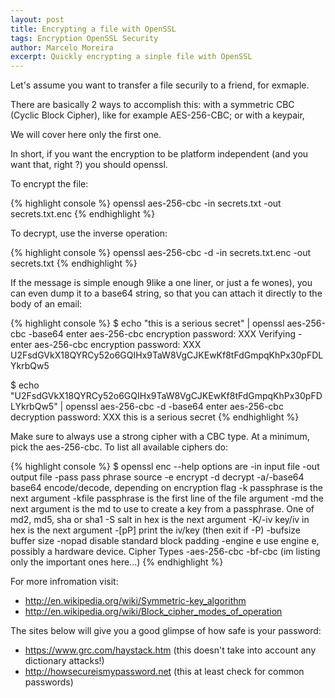 ```yaml
---
layout: post
title: Encrypting a file with OpenSSL
tags: Encryption OpenSSL Security
author: Marcelo Moreira
excerpt: Quickly encrypting a sinple file with OpenSSL
---
```


Let's assume you want to transfer a file securily to a friend, for exmaple.

There are basically 2 ways to accomplish this: with a symmetric CBC (Cyclic Block Cipher), like for example AES-256-CBC; or with a keypair, 

We will cover here only the first one.

In short, if you want the encryption to be platform independent (and you want that, right ?) you should openssl.

To encrypt the file:

{% highlight console %}
openssl aes-256-cbc -in secrets.txt -out secrets.txt.enc
{% endhighlight %}

To decrypt, use the inverse operation:

{% highlight console %}
openssl aes-256-cbc -d -in secrets.txt.enc -out secrets.txt
{% endhighlight %}

If the message is simple enough 9like a one liner, or just a fe wones), you can even dump it to a base64 string, so that you can attach it directly to the body of an email:

{% highlight console %}
$ echo "this is a serious secret" | openssl aes-256-cbc -base64
enter aes-256-cbc encryption password: XXX
Verifying - enter aes-256-cbc encryption password: XXX
U2FsdGVkX18QYRCy52o6GQIHx9TaW8VgCJKEwKf8tFdGmpqKhPx30pFDLYkrbQw5

$ echo "U2FsdGVkX18QYRCy52o6GQIHx9TaW8VgCJKEwKf8tFdGmpqKhPx30pFDLYkrbQw5" | openssl aes-256-cbc -d -base64
enter aes-256-cbc decryption password: XXX
this is a serious secret
{% endhighlight %}

Make sure to always use a strong cipher with a CBC type. At a minimum, pick the aes-256-cbc. To list all available ciphers do:

{% highlight console %}
$ openssl enc --help
options are
-in <file>     input file
-out <file>    output file
-pass <arg>    pass phrase source
-e             encrypt
-d             decrypt
-a/-base64     base64 encode/decode, depending on encryption flag
-k             passphrase is the next argument
-kfile         passphrase is the first line of the file argument
-md            the next argument is the md to use to create a key
                 from a passphrase.  One of md2, md5, sha or sha1
-S             salt in hex is the next argument
-K/-iv         key/iv in hex is the next argument
-[pP]          print the iv/key (then exit if -P)
-bufsize <n>   buffer size
-nopad         disable standard block padding
-engine e      use engine e, possibly a hardware device.
Cipher Types
-aes-256-cbc
-bf-cbc
 (im listing only the important ones here...)
{% endhighlight %}

For more infromation visit:

* http://en.wikipedia.org/wiki/Symmetric-key_algorithm
* http://en.wikipedia.org/wiki/Block_cipher_modes_of_operation

The sites below will give you a good glimpse of how safe is your password:

* https://www.grc.com/haystack.htm (this doesn't take into account any dictionary attacks!)
* http://howsecureismypassword.net (this at least check for common passwords)
